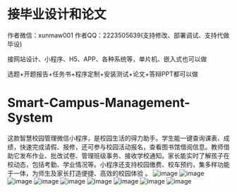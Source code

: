 # 接毕业设计和论文
作者微信：xunmaw001  作者QQ：2223505639(支持修改、部署调试、支持代做毕设)

接网站设计、小程序、H5、APP、各种系统等，单片机、嵌入式也可以做

选题+开题报告+任务书+程序定制+安装测试+论文+答辩PPT都可以做
# Smart-Campus-Management-System
这款智慧校园管理微信小程序，是校园生活的得力助手。学生能一键查询课表、成绩，快速完成请假、报修，还可参与校园活动报名，查看图书馆借阅信息。教师借助它发布作业、批改试卷、管理班级事务、接收学校通知。家长能实时了解孩子在校动态，包括考勤、学业情况等。小程序还支持校园缴费、校车预约，集多样功能于一体，为师生及家长打造便捷、高效的校园体验 。 
![image](https://github.com/user-attachments/assets/0893f7a4-2198-4808-b6a3-f88cb5e6e161)
![image](https://github.com/user-attachments/assets/830aa986-5006-44fa-b222-0495fa2639bc)
![image](https://github.com/user-attachments/assets/e561b662-34c3-4994-9b15-f56263cb8ac6)
![image](https://github.com/user-attachments/assets/1595334a-2436-4206-a671-8c1780bd6b49)
![image](https://github.com/user-attachments/assets/d3958aa4-4ccf-4432-a585-54b4babe0194)
![image](https://github.com/user-attachments/assets/df02a900-2436-4718-bcf3-04748c6d3a2f)
![image](https://github.com/user-attachments/assets/691bbfe6-71aa-4ec2-a077-ef979fa1122a)
![image](https://github.com/user-attachments/assets/9febfde8-002c-41ae-8b27-a6f6bf208833)
![image](https://github.com/user-attachments/assets/26501b1f-338d-4ed6-86eb-f9e1c4835fea)
